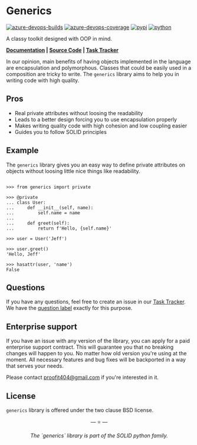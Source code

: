 # Generics

[![azure-devops-builds](https://img.shields.io/azure-devops/build/proofit404/generics/17?style=flat-square)](https://dev.azure.com/proofit404/generics/_build/latest?definitionId=17&branchName=master)
[![azure-devops-coverage](https://img.shields.io/azure-devops/coverage/proofit404/generics/17?style=flat-square)](https://dev.azure.com/proofit404/generics/_build/latest?definitionId=17&branchName=master)
[![pypi](https://img.shields.io/pypi/v/generics?style=flat-square)](https://pypi.org/project/generics)
[![python](https://img.shields.io/pypi/pyversions/generics?style=flat-square)](https://pypi.org/project/generics)

A classy toolkit designed with OOP in mind.

**[Documentation](https://proofit404.github.io/generics) |
[Source Code](https://github.com/proofit404/generics) |
[Task Tracker](https://github.com/proofit404/generics/issues)**

In our opinion, main benefits of having objects implemented in the language are
encapsulation and polymorphous. Classes that could be easily used in a
composition are tricky to write. The `generics` library aims to help you in
writing code with high quality.

## Pros

- Real private attributes without loosing the readability
- Leads to a better design forcing you to use encapsulation properly
- Makes writing quality code with high cohesion and low coupling easier
- Guides you to follow SOLID principles

## Example

The `generics` library gives you an easy way to define private attributes on
objects without loosing little nice things like readability.

```pycon

>>> from generics import private

>>> @private
... class User:
...     def __init__(self, name):
...         self.name = name
...
...     def greet(self):
...         return f'Hello, {self.name}'

>>> user = User('Jeff')

>>> user.greet()
'Hello, Jeff'

>>> hasattr(user, 'name')
False

```

## Questions

If you have any questions, feel free to create an issue in our
[Task Tracker](https://github.com/proofit404/generics/issues). We have the
[question label](https://github.com/proofit404/generics/issues?q=is%3Aopen+is%3Aissue+label%3Aquestion)
exactly for this purpose.

## Enterprise support

If you have an issue with any version of the library, you can apply for a paid
enterprise support contract. This will guarantee you that no breaking changes
will happen to you. No matter how old version you're using at the moment. All
necessary features and bug fixes will be backported in a way that serves your
needs.

Please contact [proofit404@gmail.com](mailto:proofit404@gmail.com) if you're
interested in it.

## License

`generics` library is offered under the two clause BSD license.

<p align="center">&mdash; ⭐️ &mdash;</p>
<p align="center"><i>The `generics` library is part of the SOLID python family.</i></p>
